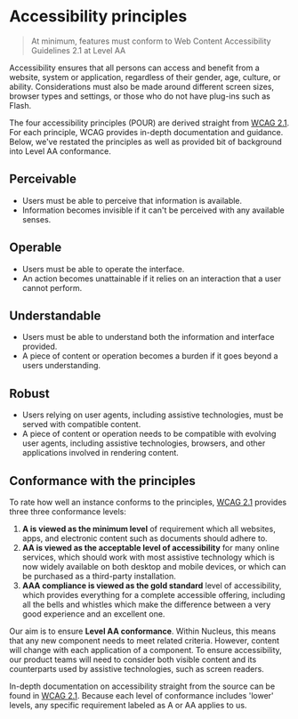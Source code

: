 # Accessibility principles

> At minimum, features must conform to Web Content Accessibility Guidelines 2.1 at Level AA

Accessibility ensures that all persons can access and benefit from a website, system or application, regardless of their gender, age, culture, or ability. Considerations must also be made around different screen sizes, browser types and settings, or those who do not have plug-ins such as Flash.

The four accessibility principles (POUR) are derived straight from [WCAG 2.1](https://www.w3.org/TR/WCAG21/). For each principle, WCAG provides in-depth documentation and guidance. Below, we've restated the principles as well as provided bit of background into Level AA conformance.

## Perceivable

* Users must be able to perceive that information is available.
* Information becomes invisible if it can't be perceived with any available senses.

## Operable

* Users must be able to operate the interface.
* An action becomes unattainable if it relies on an interaction that a user cannot perform.

## Understandable

* Users must be able to understand both the information and interface provided.
* A piece of content or operation becomes a burden if it goes beyond a users understanding.

## Robust

* Users relying on user agents, including assistive technologies, must be served with compatible content.
* A piece of content or operation needs to be compatible with evolving user agents, including assistive technologies, browsers, and other applications involved in rendering content.

## Conformance with the principles

To rate how well an instance conforms to the principles, [WCAG 2.1](https://www.w3.org/TR/WCAG21/#perceivable) provides three three conformance levels:

1. **A is viewed as the minimum level** of requirement which all websites, apps, and electronic content such as documents should adhere to.
2. **AA is viewed as the acceptable level of accessibility** for many online services, which should work with most assistive technology which is now widely available on both desktop and mobile devices, or which can be purchased as a third-party installation.
3. **AAA compliance is viewed as the gold standard** level of accessibility, which provides everything for a complete accessible offering, including all the bells and whistles which make the difference between a very good experience and an excellent one.

Our aim is to ensure **Level AA conformance**. Within Nucleus, this means that any new component needs to meet related criteria. However, content will change with each application of a component. To ensure accessibility, our product teams will need to consider both visible content and its counterparts used by assistive technologies, such as screen readers.

In-depth documentation on accessibility straight from the source can be found in [WCAG 2.1](https://www.w3.org/TR/WCAG21/#location). Because each level of conformance includes 'lower' levels, any specific requirement labeled as A or AA applies to us.

